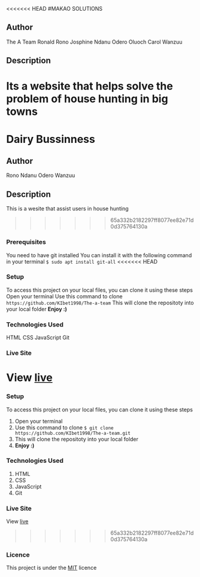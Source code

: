<<<<<<< HEAD
#MAKAO SOLUTIONS
## Author
The A Team
Ronald Rono
Josphine Ndanu
Odero Oluoch
Carol Wanzuu
## Description
Its a website that helps solve the problem of house hunting in big towns
=======
# Dairy Bussinness

## Author
Rono
Ndanu
Odero
Wanzuu


## Description
This is a wesite that assist users in house hunting



>>>>>>> 65a332b2182297ff8077ee82e71d0d375764130a
### Prerequisites
You need to have git installed
You can install it with the following command in your terminal
`$ sudo apt install git-all`
<<<<<<< HEAD
### Setup
To access this project on your local files, you can clone it using these steps
Open your terminal
Use this command to clone `https://github.com/KIbet1998/The-a-team`
This will clone the repositoty into your local folder
__Enjoy :)__
### Technologies Used
HTML
CSS
JavaScript
Git
### Live Site
View [live]()
=======


### Setup
To access this project on your local files, you can clone it using these steps
1. Open your terminal
1. Use this command to clone `$ git clone https://github.com/KIbet1998/The-a-team.git`
1. This will clone the repositoty into your local folder
1. __Enjoy :)__


### Technologies Used
1. HTML
1. CSS
1. JavaScript
1. Git


### Live Site
View [live](https://hamida-mstafa.github.io/fev-band/)


>>>>>>> 65a332b2182297ff8077ee82e71d0d375764130a
### Licence
This project is under the  [MIT](LICENSE) licence